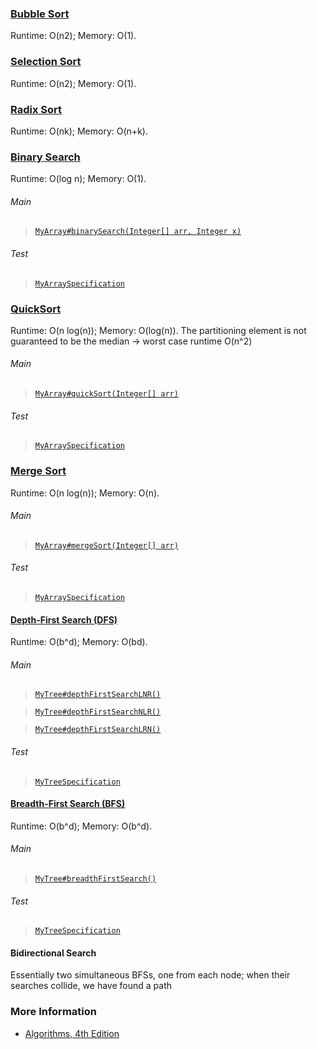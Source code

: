 ### [Bubble Sort](https://en.wikipedia.org/wiki/Bubble_sort)
Runtime: O(n2); Memory: O(1).

### [Selection Sort](https://en.wikipedia.org/wiki/Selection_sort)
Runtime: O(n2); Memory: O(1).

### [Radix Sort](https://en.wikipedia.org/wiki/Radix_sort)
Runtime: O(nk); Memory: O(n+k).

### [Binary Search](https://en.wikipedia.org/wiki/Binary_search_algorithm)
Runtime: O(log n); Memory: O(1).
###### Main
>[`MyArray#binarySearch(Integer[] arr, Integer x)`](./src/main/java/MyArray.java#L2-L24)
###### Test
>[`MyArraySpecification`](./src/test/groovy/MyArraySpecification.groovy)

### [QuickSort](https://en.wikipedia.org/wiki/Quicksort)
Runtime: O(n log(n)); Memory: O(log(n)). The partitioning element is not guaranteed to be the median &rarr; worst case runtime O(n^2)
###### Main
>[`MyArray#quickSort(Integer[] arr)`](./src/main/java/MyArray.java#L25-L60)
###### Test
>[`MyArraySpecification`](./src/test/groovy/MyArraySpecification.groovy)

### [Merge Sort](https://en.wikipedia.org/wiki/Merge_sort)
Runtime: O(n log(n)); Memory: O(n).
###### Main
>[`MyArray#mergeSort(Integer[] arr)`](./src/main/java/MyArray.java#L61-L96)
###### Test
>[`MyArraySpecification`](./src/test/groovy/MyArraySpecification.groovy)

#### [Depth-First Search (DFS)](https://en.wikipedia.org/wiki/Tree_traversal)
Runtime: O(b^d); Memory: O(bd).
###### Main
>[`MyTree#depthFirstSearchLNR()`](./src/main/java/MyTree.java#L32-L42)

>[`MyTree#depthFirstSearchNLR()`](./src/main/java/MyTree.java#L43-L53)

>[`MyTree#depthFirstSearchLRN()`](./src/main/java/MyTree.java#L54-L64)

###### Test
>[`MyTreeSpecification`](./src/test/groovy/MyTreeSpecification.groovy)

#### [Breadth-First Search (BFS)](https://en.wikipedia.org/wiki/Tree_traversal)
Runtime: O(b^d); Memory: O(b^d).
###### Main
>[`MyTree#breadthFirstSearch()`](./src/main/java/MyTree.java#L65-L90)
###### Test
>[`MyTreeSpecification`](./src/test/groovy/MyTreeSpecification.groovy)

#### Bidirectional Search
Essentially two simultaneous BFSs, one from each node; when their searches collide, we have found a path

### More Information
- [Algorithms, 4th Edition](https://algs4.cs.princeton.edu/home/)
